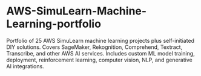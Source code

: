 # AWS-SimuLearn-Machine-Learning-portfolio
Portfolio of 25 AWS SimuLearn machine learning projects plus self-initiated DIY solutions. Covers SageMaker, Rekognition, Comprehend, Textract, Transcribe, and other AWS AI services. Includes custom ML model training, deployment, reinforcement learning, computer vision, NLP, and generative AI integrations.
